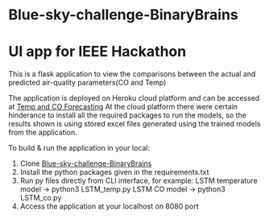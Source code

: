 # Blue-sky-challenge-BinaryBrains

# UI app for IEEE Hackathon
This is a flask application to view the comparisons between the actual and predicted air-quality parameters(CO and Temp)

The application is deployed on Heroku cloud platform and can be accessed at [Temp and CO Forecasting](https://predict-air-quality-app.herokuapp.com/)
At the cloud platform there were certain hinderance to install all the required packages to run the models, so the results shown is using stored excel files generated using the trained models from the application.

To build & run the application in your local:

1. Clone [Blue-sky-challenge-BinaryBrains](https://github.com/ritwik-deshpande/Blue-sky-challenge-BinaryBrains.git)
2. Install the python packages given in the requirements.txt
3. Run py files directly from CLI interface, for example:
      LSTM temperature model -> python3 LSTM_temp.py
      LSTM CO model -> python3 LSTM_co.py
4. Access the application at your localhost on 8080 port
